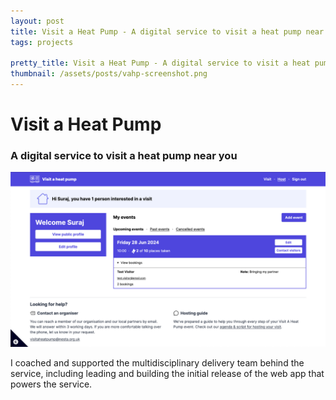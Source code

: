 ```yaml
---
layout: post
title: Visit a Heat Pump - A digital service to visit a heat pump near you
tags: projects

pretty_title: Visit a Heat Pump - A digital service to visit a heat pump near you
thumbnail: /assets/posts/vahp-screenshot.png
---
```


# Visit a Heat Pump

### A digital service to visit a heat pump near you

![Screenshot of the visitaheatpump.com web app](/assets/posts/vahp-screenshot.png)

I coached and supported the multidisciplinary delivery team behind the service, including leading and building the initial release of the web app that powers the service.
